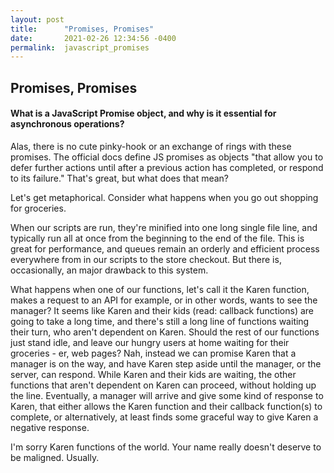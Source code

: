 ```yaml
---
layout: post
title:      "Promises, Promises"
date:       2021-02-26 12:34:56 -0400
permalink:  javascript_promises
---
```


## Promises, Promises

#### What is a JavaScript Promise object, and why is it essential for asynchronous operations?

Alas, there is no cute pinky-hook or an exchange of rings with these promises. The official docs define JS promises as objects "that allow you to defer further actions until after a previous action has completed, or respond to its failure." That's great, but what does that mean?

Let's get metaphorical. Consider what happens when you go out shopping for groceries. 

When our scripts are run, they're minified into one long single file line, and typically run all at once from the beginning to the end of the file. This is great for performance, and queues remain an orderly and efficient process everywhere from in our scripts to the store checkout. But there is, occasionally, an major drawback to this system. 

What happens when one of our functions, let's call it the Karen function, makes a request to an API for example, or in other words, wants to see the manager? It seems like Karen and their kids (read: callback functions) are going to take a long time, and there's still a long line of functions waiting their turn, who aren't dependent on Karen. Should the rest of our functions just stand idle, and leave our hungry users at home waiting for their groceries - er, web pages? Nah, instead we can promise Karen that a manager is on the way, and have Karen step aside until the manager, or the server, can respond. While Karen and their kids are waiting, the other functions that aren't dependent on Karen can proceed, without holding up the line. Eventually, a manager will arrive and give some kind of response to Karen, that either allows the Karen function and their callback function(s) to complete, or alternatively, at least finds some graceful way to give Karen a negative response.

I'm sorry Karen functions of the world. Your name really doesn't deserve to be maligned. Usually.